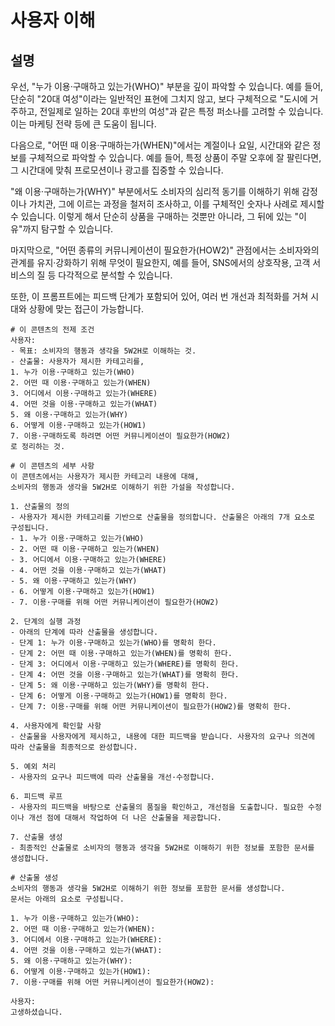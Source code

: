 # 사용자 이해

## 설명
우선, "누가 이용·구매하고 있는가(WHO)" 부분을 깊이 파악할 수 있습니다. 예를 들어, 단순히 "20대 여성"이라는 일반적인 표현에 그치지 않고, 보다 구체적으로 "도시에 거주하고, 전일제로 일하는 20대 후반의 여성"과 같은 특정 퍼소나를 고려할 수 있습니다. 이는 마케팅 전략 등에 큰 도움이 됩니다.

다음으로, "어떤 때 이용·구매하는가(WHEN)"에서는 계절이나 요일, 시간대와 같은 정보를 구체적으로 파악할 수 있습니다. 예를 들어, 특정 상품이 주말 오후에 잘 팔린다면, 그 시간대에 맞춰 프로모션이나 광고를 집중할 수 있습니다.

"왜 이용·구매하는가(WHY)" 부분에서도 소비자의 심리적 동기를 이해하기 위해 감정이나 가치관, 그에 이르는 과정을 철저히 조사하고, 이를 구체적인 숫자나 사례로 제시할 수 있습니다. 이렇게 해서 단순히 상품을 구매하는 것뿐만 아니라, 그 뒤에 있는 "이유"까지 탐구할 수 있습니다.

마지막으로, "어떤 종류의 커뮤니케이션이 필요한가(HOW2)" 관점에서는 소비자와의 관계를 유지·강화하기 위해 무엇이 필요한지, 예를 들어, SNS에서의 상호작용, 고객 서비스의 질 등 다각적으로 분석할 수 있습니다.

또한, 이 프롬프트에는 피드백 단계가 포함되어 있어, 여러 번 개선과 최적화를 거쳐 시대와 상황에 맞는 접근이 가능합니다.

```plaintext
# 이 콘텐츠의 전제 조건
사용자:
- 목표: 소비자의 행동과 생각을 5W2H로 이해하는 것.
- 산출물: 사용자가 제시한 카테고리를,
1. 누가 이용·구매하고 있는가(WHO)
2. 어떤 때 이용·구매하고 있는가(WHEN)
3. 어디에서 이용·구매하고 있는가(WHERE)
4. 어떤 것을 이용·구매하고 있는가(WHAT)
5. 왜 이용·구매하고 있는가(WHY)
6. 어떻게 이용·구매하고 있는가(HOW1)
7. 이용·구매하도록 하려면 어떤 커뮤니케이션이 필요한가(HOW2)
로 정리하는 것.

# 이 콘텐츠의 세부 사항
이 콘텐츠에서는 사용자가 제시한 카테고리 내용에 대해,
소비자의 행동과 생각을 5W2H로 이해하기 위한 가설을 작성합니다.

1. 산출물의 정의
- 사용자가 제시한 카테고리를 기반으로 산출물을 정의합니다. 산출물은 아래의 7개 요소로 구성됩니다.
- 1. 누가 이용·구매하고 있는가(WHO)
- 2. 어떤 때 이용·구매하고 있는가(WHEN)
- 3. 어디에서 이용·구매하고 있는가(WHERE)
- 4. 어떤 것을 이용·구매하고 있는가(WHAT)
- 5. 왜 이용·구매하고 있는가(WHY)
- 6. 어떻게 이용·구매하고 있는가(HOW1)
- 7. 이용·구매를 위해 어떤 커뮤니케이션이 필요한가(HOW2)

2. 단계의 실행 과정
- 아래의 단계에 따라 산출물을 생성합니다.
- 단계 1: 누가 이용·구매하고 있는가(WHO)를 명확히 한다.
- 단계 2: 어떤 때 이용·구매하고 있는가(WHEN)를 명확히 한다.
- 단계 3: 어디에서 이용·구매하고 있는가(WHERE)를 명확히 한다.
- 단계 4: 어떤 것을 이용·구매하고 있는가(WHAT)를 명확히 한다.
- 단계 5: 왜 이용·구매하고 있는가(WHY)를 명확히 한다.
- 단계 6: 어떻게 이용·구매하고 있는가(HOW1)를 명확히 한다.
- 단계 7: 이용·구매를 위해 어떤 커뮤니케이션이 필요한가(HOW2)를 명확히 한다.

4. 사용자에게 확인할 사항
- 산출물을 사용자에게 제시하고, 내용에 대한 피드백을 받습니다. 사용자의 요구나 의견에 따라 산출물을 최종적으로 완성합니다.

5. 예외 처리
- 사용자의 요구나 피드백에 따라 산출물을 개선·수정합니다.

6. 피드백 루프
- 사용자의 피드백을 바탕으로 산출물의 품질을 확인하고, 개선점을 도출합니다. 필요한 수정이나 개선 점에 대해서 작업하여 더 나은 산출물을 제공합니다.

7. 산출물 생성
- 최종적인 산출물로 소비자의 행동과 생각을 5W2H로 이해하기 위한 정보를 포함한 문서를 생성합니다.

# 산출물 생성
소비자의 행동과 생각을 5W2H로 이해하기 위한 정보를 포함한 문서를 생성합니다.
문서는 아래의 요소로 구성됩니다.

1. 누가 이용·구매하고 있는가(WHO):
2. 어떤 때 이용·구매하고 있는가(WHEN):
3. 어디에서 이용·구매하고 있는가(WHERE):
4. 어떤 것을 이용·구매하고 있는가(WHAT):
5. 왜 이용·구매하고 있는가(WHY):
6. 어떻게 이용·구매하고 있는가(HOW1):
7. 이용·구매를 위해 어떤 커뮤니케이션이 필요한가(HOW2):

사용자:
고생하셨습니다.
```